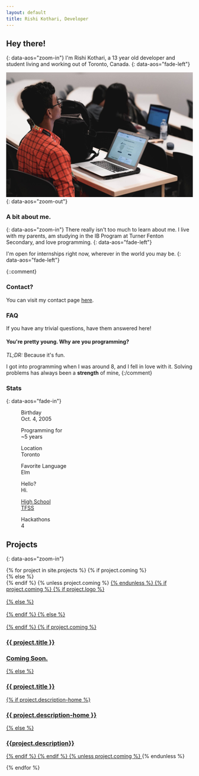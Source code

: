 ```yaml
---
layout: default
title: Rishi Kothari, Developer
---
```


## Hey there!
{: data-aos="zoom-in"}
I'm Rishi Kothari, a 13 year old developer and student living and working out of Toronto, Canada.
{: data-aos="fade-left"}

![Me at HtN](/assets/attachments1/44606624_2484325718260664_2498399909355454464_o.jpg "Me @ HtN"){: data-aos="zoom-out"}

### A bit about me.
{: data-aos="zoom-in"}
There really isn't too much to learn about me. I live with my parents, am studying in the IB Program at Turner Fenton Secondary, and love programming.
{: data-aos="fade-left"}

I'm open for internships right now, wherever in the world you may be.
{: data-aos="fade-left"}

{::comment}
### Contact?
You can visit my contact page [here](/contact).

### FAQ
If you have any trivial questions, have them answered here!

#### You're pretty young. Why are you programming?
*TL;DR:* Because it's fun.

I got into programming when I was around 8, and I fell in love with it. Solving problems has always been a **strength** of mine, 
{:/comment}
### Stats
{: data-aos="fade-in"}
<article class="nr7-l" data-name="slab-stat-large">
  <div class="cf">
    <dl class="db dib-l w-auto-l lh-title mr6-l" data-aos="fade-in">
      <dd class="f6 fw4 ml0">Birthday</dd>
      <dd class="f2 f-subheadline-l fw6 ml0">Oct. 4, 2005</dd>
    </dl>
    <dl class="db dib-l w-auto-l lh-title mr6-l" data-aos="fade-up">
      <dd class="f6 fw4 ml0">Programming for</dd>
      <dd class="f2 f-subheadline-l fw6 ml0">~5 <span class="bg-blue white">years</span></dd>
    </dl>
    <dl class="db dib-l w-auto-l lh-title mr6-l" data-aos="zoom-in">
      <dd class="f6 fw4 ml0">Location</dd>
      <dd class="f2 f-subheadline-l fw6 ml0"><span class="red">Tor</span><span class="bg-red white">on</span><span class="red">to</span></dd>
    </dl>
    <dl class="db dib-l w-auto-l lh-title mr6-l" data-aos="fade-in">
      <dd class="f6 fw4 ml0">Favorite Language</dd>
      <dd class="f2 f-subheadline-l fw6 ml0  green">Elm</dd>
    </dl>
    <dl class="db dib-l w-auto-l lh-title mr6-l" data-aos="zoom-out">
      <dd class="f6 fw4 ml0">Hello?</dd>
      <dd class="f2 f-subheadline-l fw6 ml0 gold">Hi.</dd>
    </dl>
    <a class="link hover-blue pointer black" href="https://schools.peelschools.org/sec/turnerfenton/Pages/default.aspx"><dl class="db dib-l w-auto-l lh-title mr6-l" data-aos="fade-left">
      <dd class="f6 fw4 ml0">High School</dd>
      <dd class="f2 f-subheadline-l fw6 ml0">TFSS</dd>
    </dl></a>
    <dl class="db dib-l w-auto-l lh-title mr6-l" data-aos="zoom-in">
      <dd class="f6 fw4 ml0">Hackathons</dd>
      <dd class="f2 f-subheadline-l fw6 ml0">4</dd>
    </dl>
  </div>
</article>

## Projects
{: data-aos="zoom-in"}
<section class="cf w-100 pa2-ns">
  {% for project in site.projects %}
  {% if project.coming %}
  <article class="fr w-100 w-50-m  w-25-ns pa2-ns" data-aos="fade-right">
  {% else %}
  <article class="fr w-100 w-50-m  w-25-ns pa2-ns pointer" data-aos="fade-right">
  {% endif %}
  {% unless project.coming %}
  <a href="{{ project.url }}" class="ph2 ph0-ns pb3 link db dim">
  {% endunless %}
    {% if project.coming %}
    {% if project.logo %}
      <div class="aspect-ratio aspect-ratio--1x1" style="opacity: .25;">
        <img style="background-image:url({{project.logo}});" 
        class="db bg-center cover aspect-ratio--object" />
      </div>
    {% else %}
    <div class="aspect-ratio aspect-ratio--1x1" style="opacity: .25;">
        <img style="background-color: white" 
        class="db bg-center cover aspect-ratio--object" />
      </div>
    {% endif %}
    {% else %}
    <div class="aspect-ratio aspect-ratio--1x1 grow" >
      <img style="background-image:url({{project.logo}});" 
      class="db bg-center cover aspect-ratio--object" />
    </div>
    {% endif %}
    {% if project.coming %}
      <h3 class="f5 f4-ns mb0 black-60 border-down dib" data-aos="fade-left" style="--theme:#cacaca">{{ project.title }}</h3>
        <h3 class="f6 f5 fw4 mt2 black-60" data-aos="fade-right">Coming Soon.</h3>
    {% else %}
      <h3 class="f5 f4-ns mb0 black-90 border-down dib" data-aos="fade-left" style="--theme:{{project.theme}}">{{ project.title }}</h3>
      {% if project.description-home %}
        <h3 class="f6 f5 fw4 mt2 black-60" data-aos="fade-right">{{ project.description-home }}</h3>
      {% else %}
        <h3 class="f6 f5 fw4 mt2 black-60" data-aos="fade-right">{{project.description}}</h3>
      {% endif %}
    {% endif %}
    {% unless project.coming %}
    </a>
    {% endunless %}
  </article>
  
  {% endfor %}
</section>